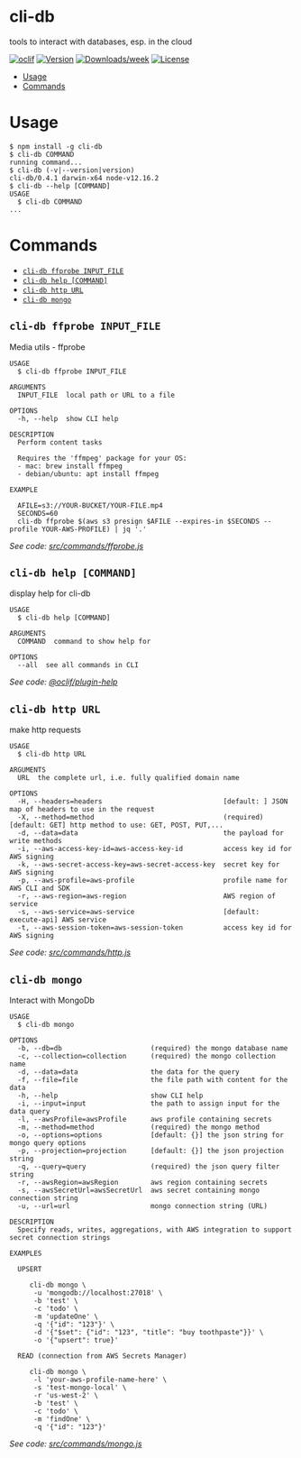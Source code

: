 cli-db
========

tools to interact with databases, esp. in the cloud

[![oclif](https://img.shields.io/badge/cli-oclif-brightgreen.svg)](https://oclif.io)
[![Version](https://img.shields.io/npm/v/cli-db.svg)](https://npmjs.org/package/cli-db)
[![Downloads/week](https://img.shields.io/npm/dw/cli-db.svg)](https://npmjs.org/package/cli-db)
[![License](https://img.shields.io/npm/l/cli-db.svg)](https://github.com/cyrfer/cli-db/blob/master/package.json)

<!-- toc -->
* [Usage](#usage)
* [Commands](#commands)
<!-- tocstop -->
# Usage
<!-- usage -->
```sh-session
$ npm install -g cli-db
$ cli-db COMMAND
running command...
$ cli-db (-v|--version|version)
cli-db/0.4.1 darwin-x64 node-v12.16.2
$ cli-db --help [COMMAND]
USAGE
  $ cli-db COMMAND
...
```
<!-- usagestop -->
# Commands
<!-- commands -->
* [`cli-db ffprobe INPUT_FILE`](#cli-db-ffprobe-input_file)
* [`cli-db help [COMMAND]`](#cli-db-help-command)
* [`cli-db http URL`](#cli-db-http-url)
* [`cli-db mongo`](#cli-db-mongo)

## `cli-db ffprobe INPUT_FILE`

Media utils - ffprobe

```
USAGE
  $ cli-db ffprobe INPUT_FILE

ARGUMENTS
  INPUT_FILE  local path or URL to a file

OPTIONS
  -h, --help  show CLI help

DESCRIPTION
  Perform content tasks

  Requires the 'ffmpeg' package for your OS:
  - mac: brew install ffmpeg
  - debian/ubuntu: apt install ffmpeg

EXAMPLE

  AFILE=s3://YOUR-BUCKET/YOUR-FILE.mp4
  SECONDS=60
  cli-db ffprobe $(aws s3 presign $AFILE --expires-in $SECONDS --profile YOUR-AWS-PROFILE) | jq '.'
```

_See code: [src/commands/ffprobe.js](https://github.com/cyrfer/cli-db/blob/v0.4.1/src/commands/ffprobe.js)_

## `cli-db help [COMMAND]`

display help for cli-db

```
USAGE
  $ cli-db help [COMMAND]

ARGUMENTS
  COMMAND  command to show help for

OPTIONS
  --all  see all commands in CLI
```

_See code: [@oclif/plugin-help](https://github.com/oclif/plugin-help/blob/v2.2.3/src/commands/help.ts)_

## `cli-db http URL`

make http requests

```
USAGE
  $ cli-db http URL

ARGUMENTS
  URL  the complete url, i.e. fully qualified domain name

OPTIONS
  -H, --headers=headers                              [default: ] JSON map of headers to use in the request
  -X, --method=method                                (required) [default: GET] http method to use: GET, POST, PUT,...
  -d, --data=data                                    the payload for write methods
  -i, --aws-access-key-id=aws-access-key-id          access key id for AWS signing
  -k, --aws-secret-access-key=aws-secret-access-key  secret key for AWS signing
  -p, --aws-profile=aws-profile                      profile name for AWS CLI and SDK
  -r, --aws-region=aws-region                        AWS region of service
  -s, --aws-service=aws-service                      [default: execute-api] AWS service
  -t, --aws-session-token=aws-session-token          access key id for AWS signing
```

_See code: [src/commands/http.js](https://github.com/cyrfer/cli-db/blob/v0.4.1/src/commands/http.js)_

## `cli-db mongo`

Interact with MongoDb

```
USAGE
  $ cli-db mongo

OPTIONS
  -b, --db=db                      (required) the mongo database name
  -c, --collection=collection      (required) the mongo collection name
  -d, --data=data                  the data for the query
  -f, --file=file                  the file path with content for the data
  -h, --help                       show CLI help
  -i, --input=input                the path to assign input for the data query
  -l, --awsProfile=awsProfile      aws profile containing secrets
  -m, --method=method              (required) the mongo method
  -o, --options=options            [default: {}] the json string for mongo query options
  -p, --projection=projection      [default: {}] the json projection string
  -q, --query=query                (required) the json query filter string
  -r, --awsRegion=awsRegion        aws region containing secrets
  -s, --awsSecretUrl=awsSecretUrl  aws secret containing mongo connection string
  -u, --url=url                    mongo connection string (URL)

DESCRIPTION
  Specify reads, writes, aggregations, with AWS integration to support secret connection strings

EXAMPLES

  UPSERT

     cli-db mongo \
      -u 'mongodb://localhost:27018' \
      -b 'test' \
      -c 'todo' \
      -m 'updateOne' \
      -q '{"id": "123"}' \
      -d '{"$set": {"id": "123", "title": "buy toothpaste"}}' \
      -o '{"upsert": true}'

  READ (connection from AWS Secrets Manager)

     cli-db mongo \
      -l 'your-aws-profile-name-here' \
      -s 'test-mongo-local' \
      -r 'us-west-2' \
      -b 'test' \
      -c 'todo' \
      -m 'findOne' \
      -q '{"id": "123"}'
```

_See code: [src/commands/mongo.js](https://github.com/cyrfer/cli-db/blob/v0.4.1/src/commands/mongo.js)_
<!-- commandsstop -->
